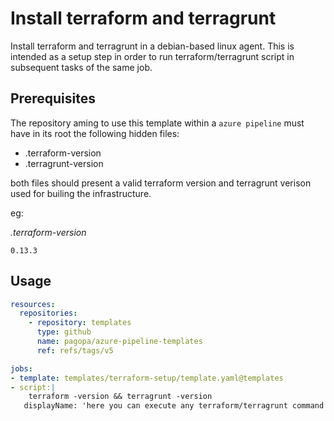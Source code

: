 # Install terraform and terragrunt

Install terraform and terragrunt in a debian-based linux agent. This is intended as a setup step in order to run terraform/terragrunt script in subsequent tasks of the same job.

## Prerequisites

The repository aming to use this template within a `azure pipeline` must have in its root the following hidden files:

* .terraform-version
* .terragrunt-version

both files should present a valid terraform version and terragrunt verison used for builing the infrastructure.

eg:

_.terraform-version_
```
0.13.3
```

## Usage

```yaml
resources:
  repositories:
    - repository: templates
      type: github
      name: pagopa/azure-pipeline-templates
      ref: refs/tags/v5

jobs:
- template: templates/terraform-setup/template.yaml@templates
- script:|
    terraform -version && terragrunt -version
   displayName: 'here you can execute any terraform/terragrunt command'
```

